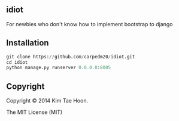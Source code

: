 idiot
-----

For newbies who don't know how to implement bootstrap to django


Installation
------------

``` python
git clone https://github.com/carpedm20/idiot.git
cd idiot
python manage.py runserver 0.0.0.0:8005
```


Copyright
---------

Copyright © 2014 Kim Tae Hoon.

The MIT License (MIT)
